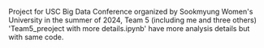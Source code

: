 Project for USC Big Data Conference organized by Sookmyung Women's University in the summer of 2024, Team 5 (including me and three others)
<br/> 'Team5_preoject with more details.ipynb' have more analysis details but with same code.
